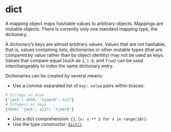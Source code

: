 # dict
A mapping object maps hashable values to arbitrary objects. Mappings are mutable objects. There is currently only one standard mapping type, the dictionary.

A dictionary’s keys are almost arbitrary values. Values that are not hashable, that is, values containing lists, dictionaries or other mutable types (that are compared by value rather than by object identity) may not be used as keys. Values that compare equal (such as `1`, `1.0`, and `True`) can be used interchangeably to index the same dictionary entry.

Dictionaries can be created by several means:

- Use a comma-separated list of `key: value` pairs within braces:
```python
# Strings as keys
{'jack': 4098, 'sjoerd': 4127}
# Integers as keys
{4098: 'jack', 4127: 'sjoerd'}
```
- Use a dict comprehension: `{}`, `{x: x ** 2 for x in range(10)}`.
- Use the type constructor: [`dict()`](/built-in-functions/dict.md).